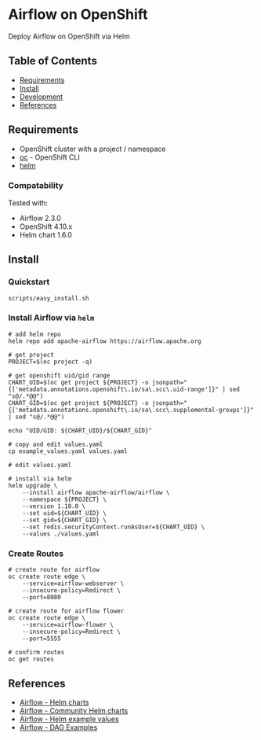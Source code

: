 # Airflow on OpenShift

Deploy Airflow on OpenShift via Helm

## Table of Contents

* [Requirements](#requirements)
* [Install](#install)
* [Development](#development)
* [References](#references)

## Requirements

* OpenShift cluster with a project / namespace
* [oc](https://mirror.openshift.com/pub/openshift-v4/clients/ocp/stable) - OpenShift CLI
* [helm](https://helm.sh/docs/intro/install)

### Compatability

Tested with:

* Airflow 2.3.0
* OpenShift 4.10.x
* Helm chart 1.6.0

## Install

### Quickstart

```
scripts/easy_install.sh
```

### Install Airflow via `helm`

```
# add helm repo
helm repo add apache-airflow https://airflow.apache.org

# get project
PROJECT=$(oc project -q)

# get openshift uid/gid range
CHART_UID=$(oc get project ${PROJECT} -o jsonpath="{['metadata.annotations.openshift\.io/sa\.scc\.uid-range']}" | sed "s@/.*@@")
CHART_GID=$(oc get project ${PROJECT} -o jsonpath="{['metadata.annotations.openshift\.io/sa\.scc\.supplemental-groups']}" | sed "s@/.*@@")

echo "UID/GID: ${CHART_UID}/${CHART_GID}"

# copy and edit values.yaml
cp example_values.yaml values.yaml

# edit values.yaml

# install via helm
helm upgrade \
    --install airflow apache-airflow/airflow \
    --namespace ${PROJECT} \
    --version 1.10.0 \
    --set uid=${CHART_UID} \
    --set gid=${CHART_GID} \
    --set redis.securityContext.runAsUser=${CHART_UID} \
    --values ./values.yaml
```

### Create Routes

```
# create route for airflow
oc create route edge \
    --service=airflow-webserver \
    --insecure-policy=Redirect \
    --port=8080

# create route for airflow flower
oc create route edge \
    --service=airflow-flower \
    --insecure-policy=Redirect \
    --port=5555

# confirm routes
oc get routes
```

## References

* [Airflow - Helm charts](https://airflow.apache.org/docs/helm-chart/stable/parameters-ref.html)
* [Airflow - Community Helm charts](https://github.com/airflow-helm/charts)
* [Airflow - Helm example values](https://github.com/airflow-helm/charts/blob/main/charts/airflow/sample-values-KubernetesExecutor.yaml)
* [Airflow - DAG Examples](https://github.com/apache/airflow.git)
